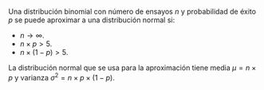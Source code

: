 Una distribución binomial con número de ensayos $n$ y probabilidad de éxito $p$ se puede aproximar a una distribución normal si:

- $n \rightarrow \infty$.
- $n \times p >5$.
- $n \times (1-p) >5$.

La distribución normal que se usa para la aproximación tiene media $\mu=n \times p$ y varianza $\sigma^2=n \times p \times (1-p)$.



